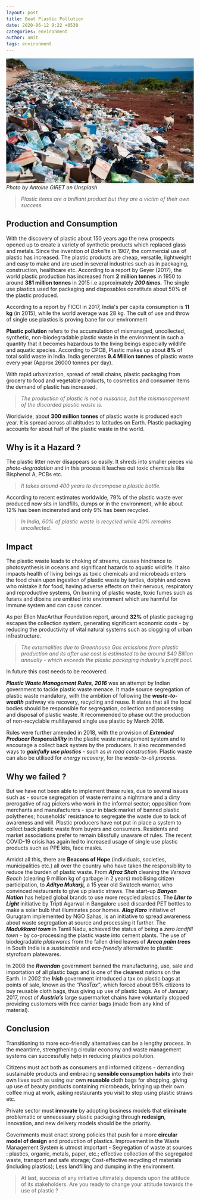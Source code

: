 ```yaml
---
layout: post
title: Beat Plastic Pollution
date: 2020-06-12 9:22 +0530
categories: environment
author: amit
tags: environment
---
```

![Plastic pollution](/assets/images/plastic-pollution.jpg)
*Photo by Antoine GIRET on Unsplash*

> *Plastic items are a brilliant product but they are a victim of their own success.*

## Production and Consumption

With the discovery of plastic about 150 years ago the new prospects opened up to create a variety of synthetic products which replaced glass and metals. Since the invention of *Bakelite* in 1907, the commercial use of plastic has increased. The plastic products are cheap, versatile, lightweight and easy to make and are used in several industries such as in packaging, construction, healthcare etc. According to a report by Geyer (2017), the world plastic production has increased from **2 million tonnes** in 1950 to around **381 million tonnes** in 2015 i.e approximately ***200 times.*** The single use plastics used for packaging and disposables constitute about 50% of the plastic produced.

According to a report by FICCI in 2017, India's per capita consumption is **11 kg** (in 2015), while the world average was 28 kg. The cult of use and throw of single use plastics is proving bane for our environment

**Plastic pollution** refers to the accumulation of mismanaged, uncollected, synthetic, non-biodegradable plastic waste in the environment in such a quantity that it becomes hazardous to the living beings especially wildlife and aquatic species. According to CPCB, Plastic makes up about **8%** of total solid waste in India. India generates **9.4 Million tonnes** of plastic waste every year (Approx 26000 tonnes per day).

With rapid urbanization, spread of retail chains, plastic packaging from grocery to food and vegetable products, to cosmetics and consumer items the demand of plastic has increased. 

> *The production of plastic is not a nuisance, but the mismanagement of the discarded plastic waste is.*

Worldwide, about **300 million tonnes** of plastic waste is produced each year. It is spread across all altitudes to latitudes on Earth. Plastic packaging accounts for about half of the plastic waste in the world.

## Why is it a Hazard ?

The plastic litter never disappears so easily. It shreds into smaller pieces via *photo-degradation* and in this process it leaches out toxic chemicals like Bisphenol A, PCBs etc. 

> *It takes around 400 years to decompose a plastic bottle.*

According to recent estimates worldwide, 79% of the plastic waste ever produced now sits in landfills, dumps or in the environment, while about 12% has been incinerated and only 9% has been recycled. 

> *In India, 60% of plastic waste is recycled while 40% remains uncollected.*

## Impact

The plastic waste leads to choking of streams, causes hindrance to photosynthesis in oceans and significant hazards to aquatic wildlife. It also impacts health of living beings as toxic chemicals and microbeads enters the food chain upon ingestion of plastic waste by turtles, dolphin and cows who mistake it for food, having adverse effects on their nervous, respiratory and reproductive systems, On burning of plastic waste, toxic fumes such as furans and dioxins are emitted into environment which are harmful for immune system and can cause cancer.

As per Ellen MacArthur Foundation report, around **32%** of plastic packaging escapes the collection system, generating significant economic costs - by reducing the productivity of vital natural systems such as clogging of urban infrastructure. 

> *The externalities due to Greenhouse Gas emissions from  plastic production and its after use cost is estimated to be around $40 Billion annually - which exceeds the plastic packaging industry’s profit pool.*

In future this cost needs to be recovered.

***Plastic Waste Management Rules, 2016*** was an attempt by Indian government to tackle plastic waste menace. It made source segregation of plastic waste mandatory, with the ambition of following the ***waste-to-wealth*** pathway via recovery, recycling and reuse. It states that all the local bodies should be responsible for segregation, collection and processing and disposal of plastic waste. It recommended to phase out the production of non-recyclable multilayered single use plastic by March 2018.

Rules were further amended in 2018, with the provision of ***Extended Producer Responsibility*** in the plastic waste management system and to encourage a collect back system by the producers. It also recommended ways to ***gainfully use plastics*** - such as *in road construction.* Plastic waste can also be utilised for *energy recovery*, for the *waste-to-oil process*.

 
## Why we failed ?
But we have not been able to implement these rules, due to several issues such as - source segregation of waste remains a nightmare and a dirty prerogative of rag pickers who work in the informal sector; opposition from merchants and manufacturers - spur in black market of banned plastic polythenes; households' resistance to segregate the waste due to lack of awareness and will. Plastic producers have not put in place a system to collect back plastic waste from buyers and consumers. Residents and market associations prefer to remain blissfully unaware of rules. The recent COVID-19 crisis has again led to increased usage of single use plastic products such as PPE kits, face masks.

  
Amidst all this, there are **Beacons of Hope** (individuals, societies, municipalities etc.) all over the country who have taken the responsibility to reduce the burden of plastic waste. From ***Afroz Shah*** cleaning the *Versova Beach* (clearing 9 million kg of garbage in 2 years) mobilising citizen participation, to ***Aditya Mukarji,*** a 15 year old Swatcch warrior, who convinced restaurants to give up plastic straws. The start-up ***Banyan Nation*** has helped global brands to use more recycled plastics. The ***Liter to Light*** initiative by Tripti Agarwal in Bangalore used discarded PET bottles to make a solar bulb that illuminates poor homes. ***Alag Karo*** initiative of Gurugram implemented by NGO Sahas, is an initiative to spread awareness about waste segregation at source and processing it further. The ***Madukkarai town*** in Tamil Nadu, achieved the status of being a *zero landfill town* - by co-processing the plastic waste into cement plants. The use of biodegradable *platewares* from the fallen dried leaves of ***Areca palm trees*** in South India is a *sustainable* and *eco-friendly* alternative to plastic styrofoam platewares.

In 2008 the ***Rwandan*** government banned the manufacturing, use, sale and importation of all plastic bags and is one of the cleanest nations on the Earth. In 2002 the ***Irish*** government introduced a tax on plastic bags at points of sale, known as the “*PlasTax”*, which forced about 95% citizens to buy reusable cloth bags, thus giving up use of plastic bags. As of January 2017, most of ***Austria’s*** large supermarket chains have voluntarily stopped providing customers with free carrier bags (made from any kind of material).

## Conclusion

Transitioning to more eco-friendly alternatives can be a lengthy process. In the meantime, strengthening circular economy and waste management systems can successfully help in reducing plastics pollution.

Citizens must act both as consumers and informed citizens - demanding sustainable products and embracing **sensible consumption habits** into their own lives such as using our own **reusable** cloth bags for shopping, giving up use of beauty products containing microbeads, bringing up their own coffee mug at work, asking restaurants you visit to stop using plastic straws etc.

Private sector must **innovate** by adopting business models that **eliminate** problematic or unnecessary plastic packaging through **redesign**, innovation, and new delivery models should be the priority.  

Governments must enact strong policies that push for a more **circular model of design** and production of plastics. Improvement in the Waste Management System is utmost important - Segregation of waste at sources : plastics, organic, metals, paper, etc.; effective collection of the segregated waste, transport and safe storage; Cost-effective recycling of materials (including plastics); Less landfilling and dumping in the environment.


> At last, success of any initiative ultimately depends upon the attitude of its stakeholders. Are you ready to change your attitude towards the use of plastic ?
